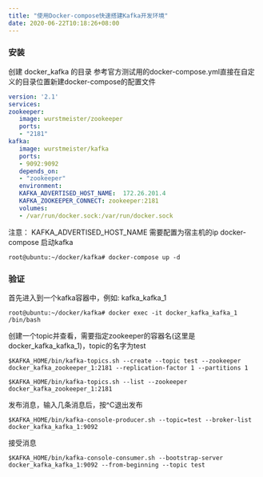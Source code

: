 ```yaml
---
title: "使用Docker-compose快速搭建Kafka开发环境"
date: 2020-06-22T10:18:26+08:00
---
```


### 安装
创建 docker_kafka 的目录
参考官方测试用的docker-compose.yml直接在自定义的目录位置新建docker-compose的配置文件

```yaml
version: '2.1'
services:
zookeeper:
   image: wurstmeister/zookeeper
   ports:
   - "2181"
kafka:
   image: wurstmeister/kafka
   ports:
   - 9092:9092
   depends_on:
   - "zookeeper"
   environment:
   KAFKA_ADVERTISED_HOST_NAME:  172.26.201.4
   KAFKA_ZOOKEEPER_CONNECT: zookeeper:2181
   volumes:
   - /var/run/docker.sock:/var/run/docker.sock
```

注意： KAFKA_ADVERTISED_HOST_NAME 需要配置为宿主机的ip
docker-compose 启动kafka

```shell
root@ubuntu:~/docker/kafka# docker-compose up -d
```

###  验证
首先进入到一个kafka容器中，例如: kafka_kafka_1
```shell
root@ubuntu:~/docker/kafka# docker exec -it docker_kafka_kafka_1 /bin/bash
```

创建一个topic并查看，需要指定zookeeper的容器名(这里是docker_kafka_kafka_1)，topic的名字为test

```shell
$KAFKA_HOME/bin/kafka-topics.sh --create --topic test --zookeeper docker_kafka_zookeeper_1:2181 --replication-factor 1 --partitions 1

$KAFKA_HOME/bin/kafka-topics.sh --list --zookeeper docker_kafka_zookeeper_1:2181 
```

发布消息，输入几条消息后，按^C退出发布

```shell
$KAFKA_HOME/bin/kafka-console-producer.sh --topic=test --broker-list docker_kafka_kafka_1:9092
```

接受消息

```shell
$KAFKA_HOME/bin/kafka-console-consumer.sh --bootstrap-server docker_kafka_kafka_1:9092 --from-beginning --topic test
```





